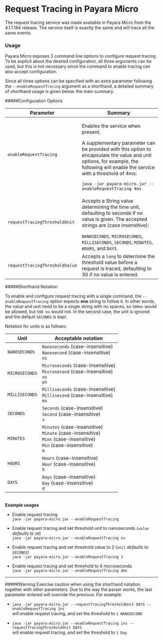 # Request Tracing in Payara Micro

The request tracing service was made available in Payara Micro from the 4.1.1.164 release. The service itself is exactly the same and will trace all the same events.

### Usage
Payara Micro exposes 3 command line options to configure request tracing. To be explicit about the desired configuration, all three arguments can be used, but this is not necessary since the command to enable tracing can also accept configuration.

Since all three options can be specified with an extra parameter following the `--enableRequestTracing` argument as a shorthand, a detailed summary of shorthand usage is given below. the main summary.

#####Configuration Options

| Parameter | Summary |
| -- | -- |
| `enableRequestTracing` | <p>Enables the service when present.</p><p>A supplementary parameter can be provided with this option to encapsulate the value and unit options, for example, the following will enable the service with a threshold of 4ms: </p>`java -jar payara-micro.jar --enableRequestTracing 4ms`  |
| `requestTracingThresholdUnit` | <p>Accepts a String value determining the time unit, defaulting to seconds if no value is given. The accepted strings are (case insensitive):</p>`NANOSECONDS`, `MICROSECONDS`, `MILLISECONDS`, `SECONDS`, `MINUTES`, `HOURS`, and `DAYS`. |
| `requestTracingThresholdValue` | Accepts a `long` to determine the threshold value before a request is traced, defaulting to 30 if no value is entered. |

#####Shorthand Notation

To enable and configure request tracing with a single command, the `--enableRequestTracing` option expects **one** string to follow it. In other words, the value and unit need to be a single string with no spaces, so `500ms` would be allowed, but `500 ms` would not. In the second case, the unit is ignored and the default `SECONDS` is kept.

Notation for units is as follows:

| Unit | Acceptable notation |
| -- | -- |
| `NANOSECONDS` | `Nanoseconds` (case-insensitive)<br />`Nanosecond` (case-insensitive)<br />`ns` |
| `MICROSECONDS` | `Microseconds` (case-insensitive)<br />`Microsecond` (case-insensitive)<br />`us`<br />`μs` |
| `MILLISECONDS` | `Milliseconds` (case-insensitive)<br />`Millisecond` (case-insensitive)<br />`ms`
| `SECONDS` | `Seconds` (case-insensitive)<br />`Second` (case-insensitive)<br />`s` |
| `MINUTES` | `Minutes` (case-insensitive)<br />`Minute` (case-insensitive)<br />`Mins` (case-insensitive)<br />`Min` (case-insensitive)<br />`m` |
| `HOURS` | `Hours` (case-insensitive)<br />`Hour` (case-insensitive)<br />`h` |
| `DAYS` | `Days` (case-insensitive)<br />`Day` (case-insensitive)<br /> `d`|
&nbsp;  
**Example usages**

- Enable request tracing  
`java -jar payara-micro.jar --enableRequestTracing`

- Enable request tracing and set threshold unit to nanoseconds (*`value` defaults to `30`*)  
`java -jar payara-micro.jar --enableRequestTracing ns`

- Enable request tracing and set threshold value to 2 (*`unit` defaults to `SECONDS`*)  
`java -jar payara-micro.jar --enableRequestTracing 2`

- Enable request tracing and set threshold to 4 microseconds  
`java -jar payara-micro.jar --enableRequestTracing 4ms`

----

#####Warning
Exercise caution when using the shorthand notation together with other parameters. Due to the way the parser works, the last parameter entered will override the previous. For example:

- `java -jar payara-micro.jar --requestTracingThresholdUnit DAYS --enableRequestTracing 1ns`  
will enable request tracing, and set the threshold to `1 NANOSECOND`

- `java -jar payara-micro.jar --enableRequestTracing 1ns --requestTracingThresholdUnit DAYS`  
will enable request tracing, and set the threshold to `1 Day`